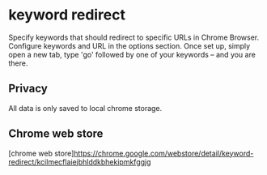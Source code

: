 # keyword redirect 
Specify keywords that should redirect to specific URLs in Chrome Browser. Configure keywords and URL in the options section. Once set up, simply open a new tab, type 'go' followed by one of your keywords – and you are there.

## Privacy
All data is only saved to local chrome storage. 

## Chrome web store
[chrome web store]https://chrome.google.com/webstore/detail/keyword-redirect/kcilmecflaiejbhlddkbhekipmkfggjg
